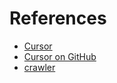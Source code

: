 # References

- [Cursor](https://cursor.com)
- [Cursor on GitHub](https://github.com/getcursor/cursor)
- [crawler](https://github.com/getcursor/crawler)
